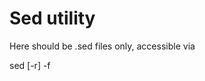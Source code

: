 
Sed utility
===========

Here should be .sed files only, accessible via 

sed [-r] -f <sed command file>
